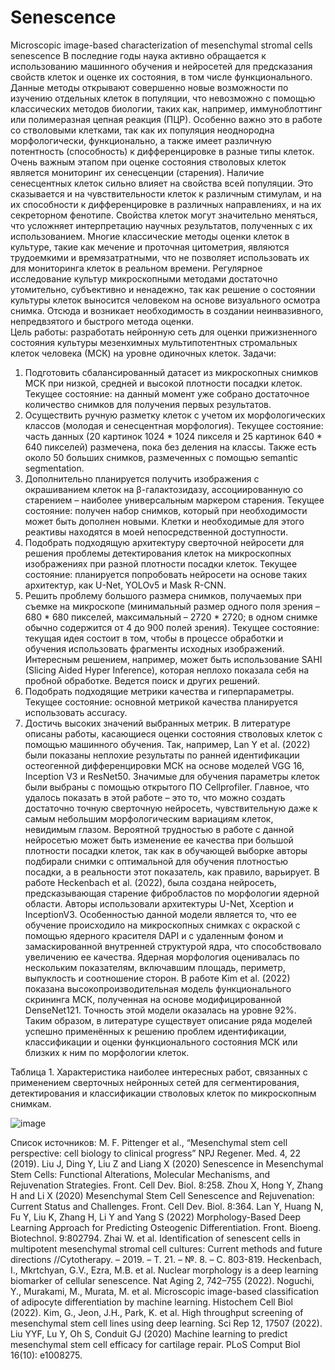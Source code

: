 # Senescence

Microscopic image-based characterization of mesenchymal stromal cells senescence
В последние годы наука активно обращается к использованию машинного обучения и нейросетей для предсказания свойств клеток и оценке их состояния, в том числе функционального. Данные методы открывают совершенно новые возможности по изучению отдельных клеток в популяции, что невозможно с помощью классических методов биологии, таких как, например, иммуноблоттинг или полимеразная цепная реакция (ПЦР). Особенно важно это в работе со стволовыми клетками, так как их популяция неоднородна морфологически, функционально, а также имеет различную потентность (способность) к дифференцировке в разные типы клеток. 
Очень важным этапом при оценке состояния стволовых клеток является мониторинг их сенесценции (старения). Наличие сенесцентных клеток сильно влияет на свойства всей популяции. Это сказывается и на чувствительности клеток к различным стимулам, и на их способности к дифференцировке в различных направлениях, и на их секреторном фенотипе. Свойства клеток могут значительно меняться, что усложняет интерпретацию научных результатов, полученных с их использованием. 
Многие классические методы оценки клеток в культуре, такие как мечение и проточная цитометрия, являются трудоемкими и времязатратными, что не позволяет использовать их для мониторинга клеток в реальном времени. Регулярное исследование культур микроскопными методами достаточно утомительно, субъективно и ненадежно, так как решение о состоянии культуры клеток выносится человеком на основе визуального осмотра снимка. Отсюда и возникает необходимость в создании неинвазивного, непредвзятого и быстрого метода оценки.  
Цель работы: разработать нейронную сеть для оценки прижизненного состояния культуры мезенхимных мультипотентных стромальных клеток человека (МСК) на уровне одиночных клеток.
Задачи: 
1.	Подготовить сбалансированный датасет из микроскопных снимков МСК при низкой, средней и высокой плотности посадки клеток. Текущее состояние: на данный момент уже собрано достаточное количество снимков для получения первых результатов.
2.	Осуществить ручную разметку клеток с учетом их морфологических классов (молодая и сенесцентная морфология). Текущее состояние: часть данных (20 картинок 1024 * 1024 пикселя и 25 картинок 640 * 640 пикселей) размечена, пока без деления на классы. Также есть около 50 больших снимков, размеченных с помощью semantic segmentation.
3.	Дополнительно планируется получить изображения с окрашиванием клеток на β-галактозидазу, ассоциированную со старением – наиболее универсальным маркером старения. Текущее состояние: получен набор снимков, который при необходимости может быть дополнен новыми. Клетки и необходимые для этого реактивы находятся в моей непосредственной доступности.
4.	Подобрать подходящую архитектуру сверточной нейросети для решения проблемы детектирования клеток на микроскопных изображениях при разной плотности посадки клеток. Текущее состояние: планируется попробовать нейросети на основе таких архитектур, как U-Net, YOLOv5 и Mask R-CNN.
5.	Решить проблему большого размера снимков, получаемых при съемке на микроскопе (минимальный размер одного поля зрения – 680 * 680 пикселей, максимальный – 2720 * 2720; в одном снимке обычно содержится от 4 до 900 полей зрения). Текущее состояние: текущая идея состоит в том, чтобы в процессе обработки и обучения использовать фрагменты исходных изображений. Интересным решением, например, может быть использование SAHI (Slicing Aided Hyper Inference), которая неплохо показала себя на пробной обработке. Ведется поиск и других решений. 
6.	 Подобрать подходящие метрики качества и гиперпараметры. Текущее состояние: основной метрикой качества планируется использовать accuracy. 
7.	Достичь высоких значений выбранных метрик. 
В литературе описаны работы, касающиеся оценки состояния стволовых клеток с помощью машинного обучения. Так, например, Lan Y et al. (2022) были показаны неплохие результаты по ранней идентификации остеогенной дифференцировки МСК на основе моделей VGG 16, Inception V3 и ResNet50. Значимые для обучения параметры клеток были выбраны с помощью открытого ПО Cellprofiler. Главное, что удалось показать в этой работе – это то, что можно создать достаточно точную сверточную нейросеть, чувствительную даже к самым небольшим морфологическим вариациям клеток, невидимым глазом. Вероятной трудностью в работе с данной нейросетью может быть изменение ее качества при большой плотности посадки клеток, так как в обучающей выборке авторы подбирали снимки с оптимальной для обучения плотностью посадки, а в реальности этот показатель, как правило, варьирует. 
В работе Heckenbach et al. (2022), была создана нейросеть, предсказывающая старение фибробластов по морфологии ядерной области. Авторы использовали архитектуры U-Net, Xception и InceptionV3. Особенностью данной модели является то, что ее обучение происходило на микроскопных снимках с окраской с помощью ядерного красителя DAPI и с удаленным фоном и замаскированной внутренней структурой ядра, что способствовало увеличению ее качества. Ядерная морфология оценивалась по нескольким показателям, включавшим площадь, периметр, выпуклость и соотношение сторон. 
В работе Kim et al. (2022) показана высокопроизводительная модель функционального скрининга МСК, полученная на основе модифицированной DenseNet121. Точность этой модели оказалась на уровне 92%. 
Таким образом, в литературе существует описание ряда моделей успешно применённых к решению проблем идентификации, классификации и оценки функционального состояния МСК или близких к ним по морфологии клеток. 
 
Таблица 1. Характеристика наиболее интересных работ, связанных с применением сверточных нейронных сетей для сегментирования, детектирования и классификации стволовых клеток по микроскопным снимкам. 

![image](https://user-images.githubusercontent.com/126082195/220635814-a42e4e58-e146-4612-ae06-01162e39f686.png)

 
Список источников:
M. F. Pittenger et al., “Mesenchymal stem cell perspective: cell biology to clinical progress” NPJ Regener. Med. 4, 22 (2019).
Liu J, Ding Y, Liu Z and Liang X (2020) Senescence in Mesenchymal Stem Cells: Functional Alterations, Molecular Mechanisms, and Rejuvenation Strategies. Front. Cell Dev. Biol. 8:258. 
Zhou X, Hong Y, Zhang H and Li X (2020) Mesenchymal Stem Cell Senescence and Rejuvenation: Current Status and Challenges. Front. Cell Dev. Biol. 8:364. 
Lan Y, Huang N, Fu Y, Liu K, Zhang H, Li Y and Yang S (2022) Morphology-Based Deep Learning Approach for Predicting Osteogenic Differentiation. Front. Bioeng. Biotechnol. 9:802794. 
Zhai W. et al. Identification of senescent cells in multipotent mesenchymal stromal cell cultures: Current methods and future directions //Cytotherapy. – 2019. – Т. 21. – №. 8. – С. 803-819.
Heckenbach, I., Mkrtchyan, G.V., Ezra, M.B. et al. Nuclear morphology is a deep learning biomarker of cellular senescence. Nat Aging 2, 742–755 (2022). 
Noguchi, Y., Murakami, M., Murata, M. et al. Microscopic image-based classification of adipocyte differentiation by machine learning. Histochem Cell Biol (2022). 
Kim, G., Jeon, J.H., Park, K. et al. High throughput screening of mesenchymal stem cell lines using deep learning. Sci Rep 12, 17507 (2022). 
Liu YYF, Lu Y, Oh S, Conduit GJ (2020) Machine learning to predict mesenchymal stem cell efficacy for cartilage repair. PLoS Comput Biol 16(10): e1008275.

